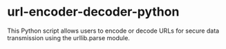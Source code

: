 # url-encoder-decoder-python
This Python script allows users to encode or decode URLs for secure data transmission using the urllib.parse module.
